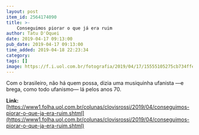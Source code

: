 ```yaml
---
layout: post
item_id: 2564174090
title: >-
    Conseguimos piorar o que já era ruim
author: Tatu D'Oquei
date: 2019-04-17 09:13:00
pub_date: 2019-04-17 09:13:00
time_added: 2019-04-18 22:23:34
category: 
tags: []
image: https://f.i.uol.com.br/fotografia/2019/04/17/15555105275cb734ffe5df0_1555510527_3x2_rt.jpg
---
```


Com o brasileiro, não há quem possa, dizia uma musiquinha ufanista —e brega, como todo ufanismo— lá pelos anos 70.

**Link:** [https://www1.folha.uol.com.br/colunas/clovisrossi/2019/04/conseguimos-piorar-o-que-ja-era-ruim.shtml](https://www1.folha.uol.com.br/colunas/clovisrossi/2019/04/conseguimos-piorar-o-que-ja-era-ruim.shtml)

